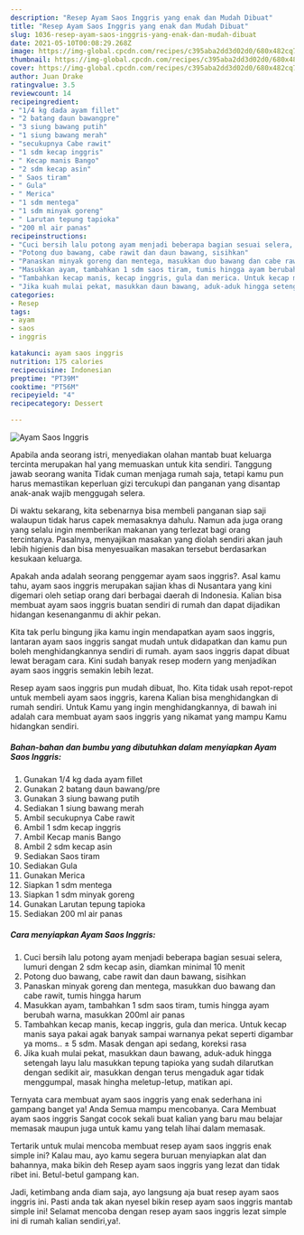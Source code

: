 ```yaml
---
description: "Resep Ayam Saos Inggris yang enak dan Mudah Dibuat"
title: "Resep Ayam Saos Inggris yang enak dan Mudah Dibuat"
slug: 1036-resep-ayam-saos-inggris-yang-enak-dan-mudah-dibuat
date: 2021-05-10T00:08:29.268Z
image: https://img-global.cpcdn.com/recipes/c395aba2dd3d02d0/680x482cq70/ayam-saos-inggris-foto-resep-utama.jpg
thumbnail: https://img-global.cpcdn.com/recipes/c395aba2dd3d02d0/680x482cq70/ayam-saos-inggris-foto-resep-utama.jpg
cover: https://img-global.cpcdn.com/recipes/c395aba2dd3d02d0/680x482cq70/ayam-saos-inggris-foto-resep-utama.jpg
author: Juan Drake
ratingvalue: 3.5
reviewcount: 14
recipeingredient:
- "1/4 kg dada ayam fillet"
- "2 batang daun bawangpre"
- "3 siung bawang putih"
- "1 siung bawang merah"
- "secukupnya Cabe rawit"
- "1 sdm kecap inggris"
- " Kecap manis Bango"
- "2 sdm kecap asin"
- " Saos tiram"
- " Gula"
- " Merica"
- "1 sdm mentega"
- "1 sdm minyak goreng"
- " Larutan tepung tapioka"
- "200 ml air panas"
recipeinstructions:
- "Cuci bersih lalu potong ayam menjadi beberapa bagian sesuai selera, lumuri dengan 2 sdm kecap asin, diamkan minimal 10 menit"
- "Potong duo bawang, cabe rawit dan daun bawang, sisihkan"
- "Panaskan minyak goreng dan mentega, masukkan duo bawang dan cabe rawit, tumis hingga harum"
- "Masukkan ayam, tambahkan 1 sdm saos tiram, tumis hingga ayam berubah warna, masukkan 200ml air panas"
- "Tambahkan kecap manis, kecap inggris, gula dan merica. Untuk kecap manis saya pakai agak banyak sampai warnanya pekat seperti digambar ya moms.. ± 5 sdm. Masak dengan api sedang, koreksi rasa"
- "Jika kuah mulai pekat, masukkan daun bawang, aduk-aduk hingga setengah layu lalu masukkan tepung tapioka yang sudah dilarutkan dengan sedikit air, masukkan dengan terus mengaduk agar tidak menggumpal, masak hingha meletup-letup, matikan api."
categories:
- Resep
tags:
- ayam
- saos
- inggris

katakunci: ayam saos inggris 
nutrition: 175 calories
recipecuisine: Indonesian
preptime: "PT39M"
cooktime: "PT56M"
recipeyield: "4"
recipecategory: Dessert

---
```



![Ayam Saos Inggris](https://img-global.cpcdn.com/recipes/c395aba2dd3d02d0/680x482cq70/ayam-saos-inggris-foto-resep-utama.jpg)

Apabila anda seorang istri, menyediakan olahan mantab buat keluarga tercinta merupakan hal yang memuaskan untuk kita sendiri. Tanggung jawab seorang  wanita Tidak cuman menjaga rumah saja, tetapi kamu pun harus memastikan keperluan gizi tercukupi dan panganan yang disantap anak-anak wajib menggugah selera.

Di waktu  sekarang, kita sebenarnya bisa membeli panganan siap saji walaupun tidak harus capek memasaknya dahulu. Namun ada juga orang yang selalu ingin memberikan makanan yang terlezat bagi orang tercintanya. Pasalnya, menyajikan masakan yang diolah sendiri akan jauh lebih higienis dan bisa menyesuaikan masakan tersebut berdasarkan kesukaan keluarga. 



Apakah anda adalah seorang penggemar ayam saos inggris?. Asal kamu tahu, ayam saos inggris merupakan sajian khas di Nusantara yang kini digemari oleh setiap orang dari berbagai daerah di Indonesia. Kalian bisa membuat ayam saos inggris buatan sendiri di rumah dan dapat dijadikan hidangan kesenanganmu di akhir pekan.

Kita tak perlu bingung jika kamu ingin mendapatkan ayam saos inggris, lantaran ayam saos inggris sangat mudah untuk didapatkan dan kamu pun boleh menghidangkannya sendiri di rumah. ayam saos inggris dapat dibuat lewat beragam cara. Kini sudah banyak resep modern yang menjadikan ayam saos inggris semakin lebih lezat.

Resep ayam saos inggris pun mudah dibuat, lho. Kita tidak usah repot-repot untuk membeli ayam saos inggris, karena Kalian bisa menghidangkan di rumah sendiri. Untuk Kamu yang ingin menghidangkannya, di bawah ini adalah cara membuat ayam saos inggris yang nikamat yang mampu Kamu hidangkan sendiri.

<!--inarticleads1-->

##### Bahan-bahan dan bumbu yang dibutuhkan dalam menyiapkan Ayam Saos Inggris:

1. Gunakan 1/4 kg dada ayam fillet
1. Gunakan 2 batang daun bawang/pre
1. Gunakan 3 siung bawang putih
1. Sediakan 1 siung bawang merah
1. Ambil secukupnya Cabe rawit
1. Ambil 1 sdm kecap inggris
1. Ambil  Kecap manis Bango
1. Ambil 2 sdm kecap asin
1. Sediakan  Saos tiram
1. Sediakan  Gula
1. Gunakan  Merica
1. Siapkan 1 sdm mentega
1. Siapkan 1 sdm minyak goreng
1. Gunakan  Larutan tepung tapioka
1. Sediakan 200 ml air panas




<!--inarticleads2-->

##### Cara menyiapkan Ayam Saos Inggris:

1. Cuci bersih lalu potong ayam menjadi beberapa bagian sesuai selera, lumuri dengan 2 sdm kecap asin, diamkan minimal 10 menit
1. Potong duo bawang, cabe rawit dan daun bawang, sisihkan
1. Panaskan minyak goreng dan mentega, masukkan duo bawang dan cabe rawit, tumis hingga harum
1. Masukkan ayam, tambahkan 1 sdm saos tiram, tumis hingga ayam berubah warna, masukkan 200ml air panas
1. Tambahkan kecap manis, kecap inggris, gula dan merica. Untuk kecap manis saya pakai agak banyak sampai warnanya pekat seperti digambar ya moms.. ± 5 sdm. Masak dengan api sedang, koreksi rasa
1. Jika kuah mulai pekat, masukkan daun bawang, aduk-aduk hingga setengah layu lalu masukkan tepung tapioka yang sudah dilarutkan dengan sedikit air, masukkan dengan terus mengaduk agar tidak menggumpal, masak hingha meletup-letup, matikan api.




Ternyata cara membuat ayam saos inggris yang enak sederhana ini gampang banget ya! Anda Semua mampu mencobanya. Cara Membuat ayam saos inggris Sangat cocok sekali buat kalian yang baru mau belajar memasak maupun juga untuk kamu yang telah lihai dalam memasak.

Tertarik untuk mulai mencoba membuat resep ayam saos inggris enak simple ini? Kalau mau, ayo kamu segera buruan menyiapkan alat dan bahannya, maka bikin deh Resep ayam saos inggris yang lezat dan tidak ribet ini. Betul-betul gampang kan. 

Jadi, ketimbang anda diam saja, ayo langsung aja buat resep ayam saos inggris ini. Pasti anda tak akan nyesel bikin resep ayam saos inggris mantab simple ini! Selamat mencoba dengan resep ayam saos inggris lezat simple ini di rumah kalian sendiri,ya!.

